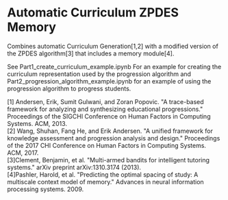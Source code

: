 # Automatic Curriculum ZPDES Memory
Combines automatic Curriculum Generation[1,2] with a modified version of the ZPDES algorithm[3] that includes a memory module[4].

See Part1_create_curriculum_example.ipynb For an example for creating the curriculum representation used by the progression algorithm and Part2_progression_algorithm_example.ipynb for an example of using the progression algorithm to progress students.

[1] Andersen, Erik, Sumit Gulwani, and Zoran Popovic. "A trace-based framework for analyzing and synthesizing educational progressions." Proceedings of the SIGCHI Conference on Human Factors in Computing Systems. ACM, 2013.<br/>
[2] Wang, Shuhan, Fang He, and Erik Andersen. "A unified framework for knowledge assessment and progression analysis and design." Proceedings of the 2017 CHI Conference on Human Factors in Computing Systems. ACM, 2017.<br/>
[3]Clement, Benjamin, et al. "Multi-armed bandits for intelligent tutoring systems." arXiv preprint arXiv:1310.3174 (2013).<br/>
[4]Pashler, Harold, et al. "Predicting the optimal spacing of study: A multiscale context model of memory." Advances in neural information processing systems. 2009.

